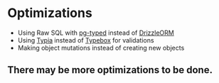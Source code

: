 # Optimizations

- Using Raw SQL with [pg-typed](https://pgtyped.dev/) instead of [DrizzleORM](https://orm.drizzle.team)
- Using [Typia](https://typia.io/) instead of [Typebox](https://github.com/sinclairzx81/typebox) for validations
- Making object mutations instead of creating new objects

## There may be more optimizations to be done.
